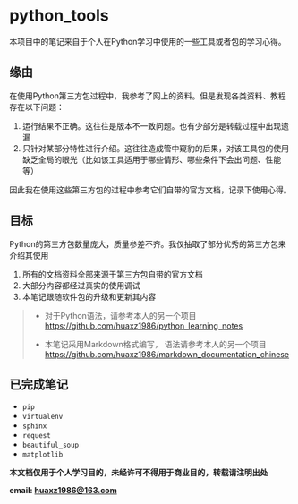 # python_tools
<!--
    作者：华校专
    email: huaxz1986@163.com
**  本文档可用于个人学习目的，不得用于商业目的  **
-->
本项目中的笔记来自于个人在Python学习中使用的一些工具或者包的学习心得。
## 缘由
在使用Python第三方包过程中，我参考了网上的资料。但是发现各类资料、教程存在以下问题：

1. 运行结果不正确。这往往是版本不一致问题。也有少部分是转载过程中出现遗漏
2. 只针对某部分特性进行介绍。这往往造成管中窥豹的后果，对该工具包的使用缺乏全局的眼光（比如该工具适用于哪些情形、哪些条件下会出问题、性能等）

因此我在使用这些第三方包的过程中参考它们自带的官方文档，记录下使用心得。

## 目标
Python的第三方包数量庞大，质量参差不齐。我仅抽取了部分优秀的第三方包来介绍其使用

1. 所有的文档资料全部来源于第三方包自带的官方文档
2. 大部分内容都经过真实的使用调试
3. 本笔记跟随软件包的升级和更新其内容

>- 对于Python语法，请参考本人的另一个项目 https://github.com/huaxz1986/python_learning_notes
>
>- 本笔记采用Markdown格式编写，
> 语法请参考本人的另一个项目 https://github.com/huaxz1986/markdown_documentation_chinese

## 已完成笔记

- `pip`
- `virtualenv`
- `sphinx`
- `request`
- `beautiful_soup`
- `matplotlib`

 **本文档仅用于个人学习目的，未经许可不得用于商业目的，转载请注明出处**

 **email: huaxz1986@163.com** 
